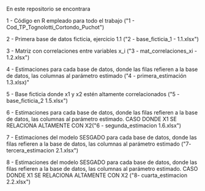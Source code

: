 En este repositorio se encontrara 


1 - Código en R empleado para todo el trabajo ("1 - Cod_TP_Tognolotti_Cortondo_Puchot")

2 - Primera base de datos ficticia, ejercicio 1.1 ("2 - base_ficticia_1 - 1.1.xlsx")

3 - Matriz con correlaciones entre variables x_i ("3 - mat_correlaciones_xi - 1.2.xlsx")

4 - Estimaciones para cada base de datos, donde las filas refieren a la base de datos, las columnas al parámetro estimado ("4 - primera_estimación 1.3.xlsx)"

5 - Base ficticia donde x1 y x2 estén altamente correlacionados ("5 - base_ficticia_2 1.5.xlsx")

6 - Estimaciones para cada base de datos, donde las filas refieren a la base de datos, las columnas al parámetro estimado. CASO DONDE X1 SE RELACIONA ALTAMENTE CON X2("6 - segunda_estimacion 1.6.xlsx")

7 - Estimaciones del modelo SESGADO para cada base de datos, donde las filas refieren a la base de datos, las columnas al parámetro estimado ("7- tercera_estimacion 2.1.xlsx")

8 - Estimaciones del modelo SESGADO para cada base de datos, donde las filas refieren a la base de datos, las columnas al parámetro estimado. CASO DONDE X1 SE RELACIONA ALTAMENTE CON X2 ("8- cuarta_estimacion 2.2.xlsx")

